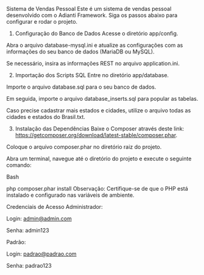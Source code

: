 Sistema de Vendas Pessoal
Este é um sistema de vendas pessoal desenvolvido com o Adianti Framework. Siga os passos abaixo para configurar e rodar o projeto.

1. Configuração do Banco de Dados
Acesse o diretório app/config.

Abra o arquivo database-mysql.ini e atualize as configurações com as informações do seu banco de dados (MariaDB ou MySQL).

Se necessário, insira as informações REST no arquivo application.ini.

2. Importação dos Scripts SQL
Entre no diretório app/database.

Importe o arquivo database.sql para o seu banco de dados.

Em seguida, importe o arquivo database_inserts.sql para popular as tabelas.

Caso precise cadastrar mais estados e cidades, utilize o arquivo todas as cidades e estados do Brasil.txt.

3. Instalação das Dependências
Baixe o Composer através deste link: https://getcomposer.org/download/latest-stable/composer.phar.

Coloque o arquivo composer.phar no diretório raiz do projeto.

Abra um terminal, navegue até o diretório do projeto e execute o seguinte comando:

Bash

php composer.phar install
Observação: Certifique-se de que o PHP está instalado e configurado nas variáveis de ambiente.

Credenciais de Acesso
Administrador:

Login: admin@admin.com

Senha: admin123

Padrão:

Login: padrao@padrao.com

Senha: padrao123

